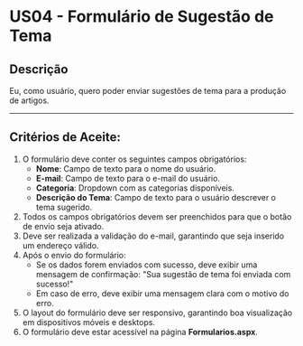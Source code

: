 # US04 - Formulário de Sugestão de Tema

## Descrição
Eu, como usuário, quero poder enviar sugestões de tema para a produção de artigos.

---

## Critérios de Aceite:
1. O formulário deve conter os seguintes campos obrigatórios:
   - **Nome**: Campo de texto para o nome do usuário.
   - **E-mail**: Campo de texto para o e-mail do usuário.
   - **Categoria**: Dropdown com as categorias disponíveis.
   - **Descrição do Tema**: Campo de texto para o usuário descrever o tema sugerido.
2. Todos os campos obrigatórios devem ser preenchidos para que o botão de envio seja ativado.
3. Deve ser realizada a validação do e-mail, garantindo que seja inserido um endereço válido.
4. Após o envio do formulário:
   - Se os dados forem enviados com sucesso, deve exibir uma mensagem de confirmação: "Sua sugestão de tema foi enviada com sucesso!"
   - Em caso de erro, deve exibir uma mensagem clara com o motivo do erro.
5. O layout do formulário deve ser responsivo, garantindo boa visualização em dispositivos móveis e desktops.
6. O formulário deve estar acessível na página **Formularios.aspx**.
